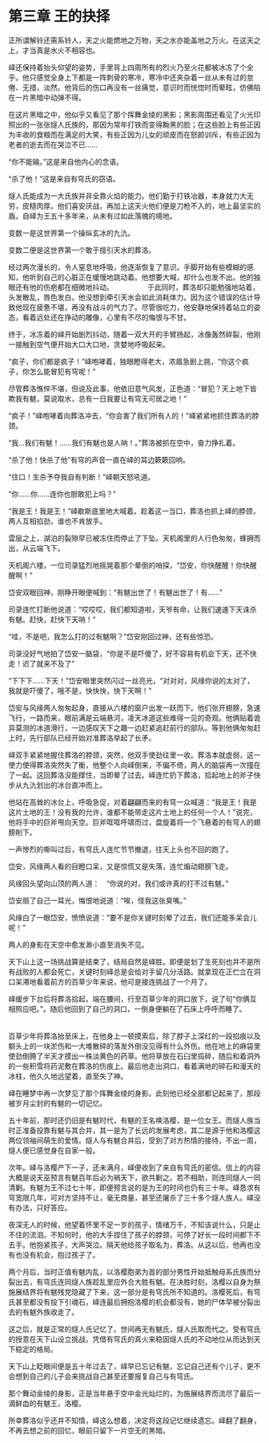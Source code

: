 # 第三章   王的抉择 #


正所谓解铃还需系铃人，天之火能燃地之万物，天之水亦能盖地之万火。在这天之上，才当真是水火不相容也。
　　

峄还保持着抬头仰望的姿势，手里背上四周所有的烈火乃至火花都被冰冻了个全乎。他只感觉全身上下都是一阵刺骨的寒冷，寒冷中还夹杂着一丝从未有过的怠倦、无措，淡然。他背后的伤口再没有一丝痛觉，意识时而恍惚时而晕眩，仿佛陷在一片黑暗中动弹不得。
　　

在这片黑暗之中，他似乎又看见了那个挥舞金绫的黑影；黑影周围还看见了火光印照出的一张张燧人氏族的，那因为常年打铁而变得黝黑的脸；在这些脸上有些正因为丰收的食粮而在满足的大笑，有些正因为儿女的顽皮而在怒颜训斥，有些正因为老者的逝去而在哭泣不已……
　　

“你不能输。”这是来自他内心的念语。
　　

“杀了他！”这是来自有穹氏的窃语。
　　

燧人氏能成为一大氏族并非全靠火焰的能力。他们勤于打铁冶器，本身就力大无穷，皮糙肉厚。他们喜安厌战，再加上这天火他们便是刀枪不入的，地上最坚实的盾。自峄为王五十多年来，从未有过如此落魄的境地。
　　

变数一是这世界第一个操纵玄冰的九氿。
　　

变数二便是这世界第一个敢于擅引天水的葬洛。
　　

经过两次漫长的，令人窒息地呼吸，他逐渐恢复了意识。手脚开始有些模糊的感知，他听到自己的心脏正在缓慢地跳动着。他想要大喊，却什么也发不出。他的独眼还有他的伤疤都在细微地抖动。
　　
　　
于此同时，葬洛却只能勉强地站着，头发散乱，唇色发白。他没想到牵引天水会如此消耗体力。因为这个错误的估计导致他现在疲惫不堪，再没有战斗的气力了。尽管很吃力，他安静地保持着站立的姿态，看着远处还在挣动的雕像，心里有不尽的悔恨与不甘。
　　

终于，冰冻着的峄开始剧烈抖动，随着一双大开的手臂扬起，冰像轰然碎裂，他刚一接触到空气便开始大口大口地，贪婪地呼吸起来。


“疯子，你们都是疯子！”峄咆哮着，独眼瞪得老大，浓眉急剧上挑，“你这个疯子，你怎么能冒犯有穹呢！”
　　

尽管葬洛憔悴不堪，但说及此事，他依旧意气风发，正色道：“冒犯？天上地下皆欺我有魃，莫说取水，总有一日我要让有穹无可居之地！”
　　

“疯子！”峄咆哮着向葬洛冲去，“你会害了我们所有人的！”峄紧紧地抓住葬洛的脖颈。
　　

“我…我们有魃！……我们有魃也是人呐！。”葬洛被抓在空中，奋力挣扎着。
　　

“杀了他！快杀了他”有穹的声音一直在峄的耳边簌簌回响。
　　

“住口！生杀予夺我自有判断！”峄朝天怒吼道。
　　

“你……你……连你也胆敢犯上吗？”
　　

“我是王！我是王！”峄歇斯底里地大喊着。趁着这一当口，葬洛也抓上峄的脖颈，两人互相掐劲，谁也不肯放手。
　　

雲层之上，湖泊的裂隙早已被冻住而停止了下坠。天机阁里的人行色匆匆，蜂拥而出，从云端飞下。
　　

天机阁六楼，一位司录猛烈地摇晃着那个晕倒的哨探，“岱安，你快醒醒！你快醒醒啊！”
　　

岱安双眼回神，刚睁开眼便喊到：“有魃出世了！有魃出世了！有……”
　　

司录连忙打断他说道：“哎哎哎，我们都知道啦，天爷有命，让我们速速下天诛杀有魃。赶快，赶快下天呐！”
　　

“哇，不是吧，我怎么打的过有魃啊？”岱安刚回过神，还有些惊恐。
　　

司录没好气地拍了岱安一脑袋，“你是不是吓傻了，好不容易有机会下天，还不快走！迟了就来不及了”　
　　

“下下下……下天！”岱安眼里突然闪过一丝亮光，“对对对，风缘你说的太对了，我就是吓傻了，哦不是，快快快，快下天啊！”
　　

岱安与风缘两人匆匆起身，直接从六楼的窗户出发一跃而下。他们张开翅膀，急速飞行，一路而来，眼前满是云端悬河，凌天冰道这些难得一见的奇观。他俩贴着诡异莫测的冰道滑行，一边感叹天下之趣一边赶紧追赶前行的部队。等到他俩匆匆赶上时，先行部队已经开始对准葬洛举起了长矛。
　　

峄双手紧紧地握住葬洛的脖颈，突然，他双手使劲往里一收。葬洛本就虚弱，这一使力使得葬洛突然失了衡，他整个人向峄倒来，不偏不倚，两人的脑袋再一次撞在了一起。这回葬洛没能撑住，当即晕了过去。峄连忙扔下葬洛，拾起地上的斧子快步从九氿划出的冰台直冲而上。
　　

他站在高耸的冰台上，呼吸急促，对着翩翩而来的有穹一众喊道：“我是王！我是这片土地的王！没有我的允许，谁都不能带走这片土地上的任何一个人！”说完，他将手中的巨斧甩向天空。巨斧哐哐呼啸而过，盘旋着将一个飞悬着的有穹人的翅膀削下。
　　

一声惨烈的嘶叫过后，有穹氏人连忙节节撤退，往天上头也不回的跑了。
　　

岱安，风缘两人看的目瞪口呆，又是惊慌又是失落，连忙煽动翅膀飞走。
　　

风缘回头望向山顶的两人道：　“你说的对，我们或许真的打不过有魃。”
　　

岱安扇了自己一耳光，悔恨地说道：“唉，怪我这张臭嘴。”
　　

风缘白了一眼岱安，愤愤说道：“要不是你关键时刻晕了过去，我们还能多呆会儿呢！”
　　

两人的身影在天空中愈发渺小直至消失不见。
　　

天下山上这一场挑战算是结束了，结局自然是峄胜。即便是划了生死刻也并不是所有战败的人都会死亡，关键时刻峄总是会给对手留几分活路。就拿现在正伫立在洞口呆滞地看着前方的百草少年来说，他可是接连挑战了一个月了。
　　

峄缓步下台后将葬洛拾起，端在腰间，行至百草少年的洞口放下，说了句“你俩互相照应吧。”。随后他回到了自己的洞口，一倒身便躺在了石床上呼呼而睡了。
　　

百草少年将葬洛抬至床上，在他身上一顿摸索后，除了脖子上深红的一段掐痕以及额头上的一块淤伤和一大堆散碎的落发外倒没见得有什么外伤。他在地上的麻袋里使劲倒腾了半天才摸出一株淡黄色的药草。他将草放在石臼里捣碎，随后和着洞外的一些积雪将药泥敷在葬洛的伤痕上。最后他走出洞口，看着满地的碎石和漫天的冰柱，他久久地远望着，直至失了神。
　　

峄在睡梦中再一次梦见了那个挥舞金绫的身影。此刻他已经全部都记起来了，那段被岁月尘封的有魃的一切记忆。
　　

五十年前，那时还仍旧是有魃时代，有魃的王名唤洛樱，是一位女王。而燧人族当时正准备投靠有魃与其合并，其一是为了长远的发展考虑，其二是源于他和洛樱这两位领袖间萌生的爱情。燧人与有魃合并后，受到了对方热情的接待，不出一周，燧人便已感觉身在自家一般。
　　

次年。峄与洛樱产下一子，还未满月，峄便收到了来自有穹氏的密信。信上的内容大概是说天巫预言有魃百年后必为祸天下，欲共剿之。若不相助，则连同燧人一同清剿。有魃为王不过七十年，即便预言说的是为王的时间也仍有三十年。峄恳求有穹宽限几年，可对方坚持不让，毫无商量，甚至还屠杀了三十多个燧人族人。峄没有办法，只好答应。
　　

夜深无人的时候，他望着怀里不足一岁的孩子，情绪万千，不知该说什么，只是止不住的流泪。不知何时，他的大手捏住了孩子的脖颈，可停了好长一段时间都下不去手。他抱紧孩子，大声哭泣。隔天他给孩子取名为，葬洛。从这以后，他再也没有也没有机会，抱过孩子了。
　　

两个月后，当时正值有魃内乱，以洛樱胞弟为首的部分男性开始抵触母系氏族而分裂出去，有穹氏连同燧人族趁乱里应外合大胜有魃。在决胜时刻，洛樱以自身为祭施展结界将有魃残党隐藏了下来，这一部分是有穹氏所不知道的。洛樱死后，有穹氏甚至都没有投下引魂石，峄连最后拥抱洛樱的机会都没有，她的尸体早被分裂出去的有魃外族收走了。
　　

这之后，就是正常的燧人氏记忆了。世间再无有魃氏，燧人氏取而代之。受有穹氏的授意在天下山设立挑战，凭借有穹氏的真火来稳固燧人氏的不动地位从而达到天下稳定的格局。
　　

天下山上眨眼间便是五十年过去了，峄早已忘记有魃，忘记自己还有个儿子，更不会想到自己的儿子会来挑战自己甚至还要报复自己与有穹氏。
　　

那个舞动金绫的身影，正是当年悬于空中金光灿烂的，为施展结界而流尽了最后一滴鲜血的有魃王，洛樱。
　　

所幸葬洛似乎还并不知情，峄这么想着，决定将这段记忆继续遗忘。峄翻了翻身，不再去想之前的回忆，眼前只留下一片空无的黑暗。